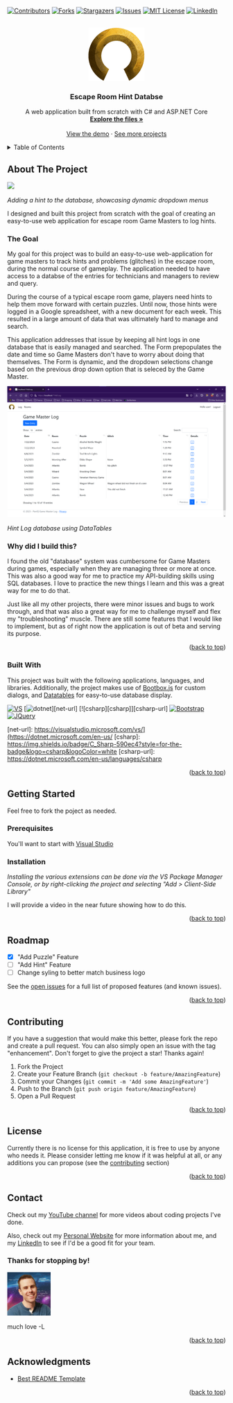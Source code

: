 <a name="readme-top"></a>



<!-- PROJECT SHIELDS -->
<!--
*** I'm using markdown "reference style" links for readability.
*** Reference links are enclosed in brackets [ ] instead of parentheses ( ).
*** See the bottom of this document for the declaration of the reference variables
*** for contributors-url, forks-url, etc. This is an optional, concise syntax you may use.
*** https://www.markdownguide.org/basic-syntax/#reference-style-links
-->
[![Contributors][contributors-shield]][contributors-url]
[![Forks][forks-shield]][forks-url]
[![Stargazers][stars-shield]][stars-url]
[![Issues][issues-shield]][issues-url]
[![MIT License][license-shield]][license-url]
[![LinkedIn][linkedin-shield]][linkedin-url]



<!-- PROJECT LOGO -->
<br />
<div align="center">
  <a href="https://codewithmosh.com/">
    <img src="https://github.com/lorenarms/PanIQ_HintDB/blob/master/PanIQ%20HintDB/wwwroot/Images/horseshoe.png" alt="Logo">
  </a>

  <h3 align="center">Escape Room Hint Databse</h3>

  <p align="center">
    A web application built from scratch with C# and ASP.NET Core
    <br />
    <a href="https://github.com/lorenarms/PanIQ_HintDB/tree/master"><strong>Explore the files »</strong></a>
    <br />
    <br />
    <a href="https://youtu.be/eOAyYExhRh4">View the demo</a>
    ·
    <a href="https://www.youtube.com/watch?v=ltE63Xm3bh4&list=PLhz6FAyiBzY6kAOeiksSwaB5887EGQIyY">See more projects</a>
    
  </p>
</div>



<!-- TABLE OF CONTENTS -->
<details>
  <summary>Table of Contents</summary>
  <ol>
    <li>
      <a href="#about-the-project">About The Project</a>
      <ul>
        <li><a href="#built-with">Built With</a></li>
      </ul>
    </li>
    <li>
      <a href="#getting-started">Getting Started</a>
      <ul>
        <li><a href="#prerequisites">Prerequisites</a></li>
        <li><a href="#installation">Installation</a></li>
      </ul>
    </li>
    <li><a href="#roadmap">Roadmap</a></li>
    <li><a href="#contributing">Contributing</a></li>
    <li><a href="#license">License</a></li>
    <li><a href="#contact">Contact</a></li>
    <li><a href="#acknowledgments">Acknowledgments</a></li>
  </ol>
</details>



<!-- ABOUT THE PROJECT -->
## About The Project
<p>
<img src="https://github.com/lorenarms/PanIQ_HintDB/blob/master/PanIQ%20HintDB/wwwroot/Images/short%20demo.gif">
<p/>
  
_Adding a hint to the database, showcasing dynamic dropdown menus_

<p>
I designed and built this project from scratch with the goal of creating an easy-to-use web application for escape room Game Masters to log hints.
</p>

### The Goal

My goal for this project was to build an easy-to-use web-application for game masters to track hints and problems (glitches) in the escape room, during the normal course of gameplay. The application needed to have access to a databse of the entries for technicians and managers to review and query. 

<p>
  During the course of a typical escape room game, players need hints to help them move forward with certain puzzles. Until now, those hints were logged in a Google spreadsheet, with a new document for each week. This resulted in a large amount of data that was ultimately hard to manage and search.
</p>

<p>
  This application addresses that issue by keeping all hint logs in one database that is easily managed and searched. The Form prepopulates the date and time so Game Masters don't have to worry about doing that themselves. The Form is dynamic, and the dropdown selections change based on the previous drop down option that is seleced by the Game Master.
</p>

<img src="https://github.com/lorenarms/PanIQ_HintDB/blob/master/PanIQ%20HintDB/wwwroot/Images/log_page.png">

_Hint Log database using DataTables_

### Why did I build this?

<p>
I found the old "database" system was cumbersome for Game Masters during games, especially when they are managing three or more at once. This was also a good way for me to practice my API-building skills using SQL databases. I love to practice the new things I learn and this was a great way for me to do that. 
</p>
<p>
Just like all my other projects, there were minor issues and bugs to work through, and that was also a great way for me to challenge myself and flex my "troubleshooting" muscle. There are still some features that I would like to implement, but as of right now the application is out of beta and serving its purpose. 


</p>
<p align="right">(<a href="#readme-top">back to top</a>)</p>



### Built With

This project was built with the following applications, languages, and libraries. Additionally, the project makes use of <a href="https://bootboxjs.com/">Bootbox.js</a> for custom dialogs, and <a href="https://datatables.net/">Datatables</a> for easy-to-use database display.

[![VS][Visual Studio]][vs-url]
[![dotnet][dotnet]][net-url]
[![csharp][csharp]][csharp-url]
[![Bootstrap][Bootstrap.com]][Bootstrap-url]
[![JQuery][JQuery.com]][JQuery-url]

[Visual Studio]: https://img.shields.io/badge/visual_studio_2022-ffffff?style=for-the-badge&logo=visualstudio&logoColor=purple
[vs-url]: https://visualstudio.microsoft.com/vs/
[dotnet]: https://img.shields.io/badge/Microsoft_.net-ffffff?style=for-the-badge&logo=dotnet&logoColor=purple
[net-url]: https://visualstudio.microsoft.com/vs/](https://dotnet.microsoft.com/en-us/
[csharp]: https://img.shields.io/badge/C_Sharp-590ec4?style=for-the-badge&logo=csharp&logoColor=white
[csharp-url]: https://dotnet.microsoft.com/en-us/languages/csharp

<p align="right">(<a href="#readme-top">back to top</a>)</p>


<!-- GETTING STARTED -->
## Getting Started

Feel free to fork the poject as needed.

### Prerequisites

You'll want to start with <a href="https://visualstudio.microsoft.com/">Visual Studio</a>

### Installation

_Installing the various extensions can be done via the VS Package Manager Console, or by right-clicking the project and selecting "Add > Client-Side Library"_

I will provide a video in the near future showing how to do this.

<p align="right">(<a href="#readme-top">back to top</a>)</p>


<!-- OTHER ITEMS -->

<!-- ROADMAP -->
## Roadmap

- [x] "Add Puzzle" Feature
- [ ] "Add Hint" Feature
- [ ] Change syling to better match business logo

See the [open issues](https://github.com/lorenarms/PanIQ_HintDB/issues) for a full list of proposed features (and known issues).

<p align="right">(<a href="#readme-top">back to top</a>)</p>



<!-- CONTRIBUTING -->
## Contributing

If you have a suggestion that would make this better, please fork the repo and create a pull request. You can also simply open an issue with the tag "enhancement".
Don't forget to give the project a star! Thanks again!

1. Fork the Project
2. Create your Feature Branch (`git checkout -b feature/AmazingFeature`)
3. Commit your Changes (`git commit -m 'Add some AmazingFeature'`)
4. Push to the Branch (`git push origin feature/AmazingFeature`)
5. Open a Pull Request

<p align="right">(<a href="#readme-top">back to top</a>)</p>



<!-- LICENSE -->
## License

Currently there is no license for this application, it is free to use by anyone who needs it. Please consider letting me know if it was helpful at all, or any additions you can propose (see the <a href="#contributing">contributing</a> section)

<p align="right">(<a href="#readme-top">back to top</a>)</p>



<!-- CONTACT -->
## Contact

<p>Check out my <a href="https://www.youtube.com/channel/UCGtp8PRHgPCQHYoSxbMST8A" target="_blank">YouTube channel</a> for more videos about coding projects I've done.</p>
<p>Also, check out my <a href="http://artllj.com" target="_blank">Personal Website</a> for more information about me, and my <a href="https://www.linkedin.com/in/lorenarms95/" target="_blank">LinkedIn</a> to see if I'd be a good fit for your team. </p>
<h3>Thanks for stopping by!</h3>
<img src="https://github.com/lorenarms/SNHU_CS_370_Emerging_Trends_in_CS/blob/main/images/profile.png" alt="[picture of me]" style="width:100px;">
<p>much love
-L
</p>

<p align="right">(<a href="#readme-top">back to top</a>)</p>



<!-- ACKNOWLEDGMENTS -->
## Acknowledgments

* [Best README Template](https://github.com/lorenarms/README-Template)

<p align="right">(<a href="#readme-top">back to top</a>)</p>



<!-- MARKDOWN LINKS & IMAGES -->
<!-- https://www.markdownguide.org/basic-syntax/#reference-style-links -->
[contributors-shield]: https://img.shields.io/github/contributors/lorenarms/PanIQ_HintDB.svg?style=for-the-badge
[contributors-url]: https://github.com/lorenarms/PanIQ_HintDB/graphs/contributors
[forks-shield]: https://img.shields.io/github/forks/lorenarms/PanIQ_HintDB.svg?style=for-the-badge
[forks-url]: https://github.com/lorenarms/PanIQ_HintDB/forks
[stars-shield]: https://img.shields.io/github/stars/lorenarms/PanIQ_HintDB.svg?style=for-the-badge
[stars-url]: https://github.com/lorenarms/PanIQ_HintDB/stargazers
[issues-shield]: https://img.shields.io/github/issues/lorenarms/PanIQ_HintDB.svg?style=for-the-badge
[issues-url]: https://github.com/lorenarms/PanIQ_HintDB/issues
[license-shield]: https://img.shields.io/github/license/lorenarms/PanIQ_HintDB.svg?style=for-the-badge
[license-url]: https://github.com/lorenarms/PanIQ_HintDB/blob/master/LICENSE.txt
[linkedin-shield]: https://img.shields.io/badge/-LinkedIn-black.svg?style=for-the-badge&logo=linkedin&color=blue
[linkedin-url]: https://linkedin.com/in/lorenarms95


[product-screenshot]: https://github.com/lorenarms/Vidly/blob/master/Vidly/Screenshots/Movies%20index.png


[Next.js]: https://img.shields.io/badge/next.js-000000?style=for-the-badge&logo=nextdotjs&logoColor=white
[Next-url]: https://nextjs.org/
[React.js]: https://img.shields.io/badge/React-20232A?style=for-the-badge&logo=react&logoColor=61DAFB
[React-url]: https://reactjs.org/
[Vue.js]: https://img.shields.io/badge/Vue.js-35495E?style=for-the-badge&logo=vuedotjs&logoColor=4FC08D
[Vue-url]: https://vuejs.org/
[Angular.io]: https://img.shields.io/badge/Angular-DD0031?style=for-the-badge&logo=angular&logoColor=white
[Angular-url]: https://angular.io/
[Svelte.dev]: https://img.shields.io/badge/Svelte-4A4A55?style=for-the-badge&logo=svelte&logoColor=FF3E00
[Svelte-url]: https://svelte.dev/
[Laravel.com]: https://img.shields.io/badge/Laravel-FF2D20?style=for-the-badge&logo=laravel&logoColor=white
[Laravel-url]: https://laravel.com
[Bootstrap.com]: https://img.shields.io/badge/Bootstrap-563D7C?style=for-the-badge&logo=bootstrap&logoColor=white
[Bootstrap-url]: https://getbootstrap.com
[JQuery.com]: https://img.shields.io/badge/jQuery-0769AD?style=for-the-badge&logo=jquery&logoColor=white
[JQuery-url]: https://jquery.com 
